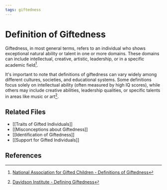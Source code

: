 ```yaml
---
tags: giftedness
---
```

# Definition of Giftedness

Giftedness, in most general terms, refers to an individual who shows exceptional natural ability or talent in one or more domains. These domains can include intellectual, creative, artistic, leadership, or in a specific academic field[^1]. 

It's important to note that definitions of giftedness can vary widely among different cultures, societies, and educational systems. Some definitions focus solely on intellectual ability (often measured by high IQ scores), while others may include creative abilities, leadership qualities, or specific talents in areas like music or art[^2].

## Related Files
- [[Traits of Gifted Individuals]]
- [[Misconceptions about Giftedness]]
- [[Identification of Giftedness]]
- [[Support for Gifted Individuals]]

## References
[^1]: [National Association for Gifted Children - Definitions of Giftedness](https://www.nagc.org/resources-publications/resources/definitions-giftedness)
[^2]: [Davidson Institute - Defining Giftedness](https://www.davidsongifted.org/search-database/entry/a10558)
